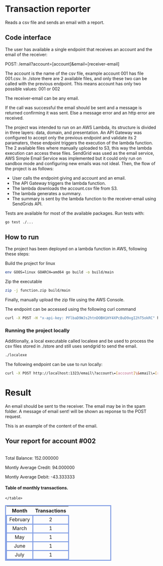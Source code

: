 # Transaction reporter

Reads a csv file and sends an email with a report.

## Code interface

The user has available a single endpoint that receives an account and the email of the receiver:

POST: /email?account=[account]&email=[receiver-email]

The account is the name of the csv file, example account 001 has file 001.csv.
In ./store there are 2 available files, and only these two can be called with the previous endpoint. This means account has only two possible values: 001 or 002

The receiver-email can be any email.

If the call was successful the email should be sent and a message is returned confirming it was sent. Else a message error and an http error are received.

The project was intended to run on an AWS Lambda, its structure is divided in three layers: data, domain, and presentation.
An API Gateway was configured to accept only the previous endpoint and validate its 2 paramaters, these endpoint triggers the execution of the lambda function.
The 2 available files where manually uploaded to S3, this way the lambda execution can access these files.
SendGrid was used as the email service, AWS Simple Email Service was implemented but it could only run on sandbox mode and configuring new emails was not
ideal. Then, the flow of the project is as follows:

- User calls the endpoint giving and account and an email.
- The API Gateway triggers the lambda function.
- The lambda downloads the account.csv file from S3.
- The lambda generates a summary.
- The summary is sent by the lambda function to the receiver-email using SendGrids API.

Tests are available for most of the available packages. Run tests with:

```bash
go test ./...
```

## How to run

The project has been deployed on a lambda function in AWS, following these steps:

Build the project for linux

```bash
env GOOS=linux GOARCH=amd64 go build -o build/main
```

Zip the executable

```bash
zip -j function.zip build/main
```

Finally, manually upload the zip file using the AWS Console.

The endpoint can be accessed using the following curl command

```bash
curl -X POST -H "x-api-key: PFlbaD9WJs2htnDOBH1HY4XPcBuD9xgI2hT5okRC" https://jqaxh39mac.execute-api.us-west-1.amazonaws.com/default/transaction-reporter/email\?email\=[receiver-email]\&account\=[account]
```


### Running the project locally

Additionally, a local executable called localexe and be used to process the csv files stored in ./store and still uses sendgrid to send the email.

```bash
./localexe
```

The following endpoint can be use to run locally:

```bash
curl -X POST http://localhost:1323/email\?account\=[account]\&email\=[receiver-email]
```

# Result

An email should be sent to the receiver. The email may be in the spam folder.
A message of email sent! will be shown as reponse to the POST request.

This is an example of the content of the email.

<style>
  .parent {
    display: grid;
    place-items: center;
  }

  .card {
    width: clamp(23ch, 50vw, 46ch);
    display: flex;
    flex-direction: column;
    padding: 1rem;
  }

  .visual {
      width: 350;
      width: 100vw;
  }

  td {
    text-align: center;
    border: 3px solid #829ee4;
  }

  table {
    width:  350px;
    border: 3px solid #829ee4;
  }

</style>
 <div class=3D"parent white">
  <div class=3D"card purple">
    <h2>Your report for account #002</h2>
    <div class=3D"visual yellow">
      <img src=3D"https://u27020917.ct.sendgrid.net/ls/click?upn=3DbcmkjxXf=
Ew73EaF7gv9-2BZtkQDVWeDYqtbrNaPqNSTdZqsINfi5-2FrZKYccAmJYtBqPz6SPbWTbcAxMRF=
jmsDf76WRK7wpcBIpqXP8ILeM7lAStg9pmbAT5bRmb7eL-2FDWw4154CAiHh0NrGgom870IbqkZ=
t3kqLeNizBJKtAW2kjk-3D9KL4_6bNnyRD0lL56PBLMeb178kXlYZamxCAvDRxFgDZYZiDa1mgo=
OlXhlAhWrbt8e8pFO0ktLYz-2BYNQVGQH3C210PcFbDF8ULMf86KEXUvb2s08adcFz3x4w5Zc-2=
F3aqd6-2B-2Fd6gXCmV27ZIycXCfRpFXrIe5Ln1hE5vkqgH-2Bg6Pc2gzjnRa0MDu8JEyXlB3fy=
Y4YmfSF4l4cm6SFFNTedtBA7YVuqvuz-2F6FhQmXQGllix8q4-3D width=3D"350">
    </div>
    <p>Total Balance: 152.000000</p>
    <p>Montly Average Credit: 94.000000</p>
    <p>Montly Average Debit: -43.333333</p>
    <h4>Table of monthly transactions.</h4>
    <table>
      <tr>
        <th>Month</th>
        <th>Transactions</th>
      </tr>
  <tr>
<td>February</td>
<td>2</td>
</tr>
<tr>
<td>March</td>
<td>1</td>
</tr>
<tr>
<td>May</td>
<td>1</td>
</tr>
<tr>
<td>June</td>
<td>1</td>
</tr>
<tr>
<td>July</td>
<td>1</td>
</tr>

    </table>
  </div>
</div>
